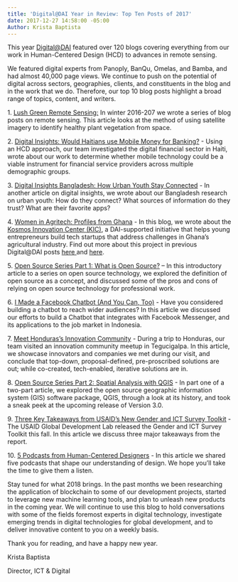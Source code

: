 ```yaml
---
title: 'Digital@DAI Year in Review: Top Ten Posts of 2017'
date: 2017-12-27 14:58:00 -05:00
Author: Krista Baptista
---
```


This year [Digital@DAI](https://dai-global-digital.com/) featured over 120 blogs covering everything from our work in Human-Centered Design (HCD) to advances in remote sensing.

We featured digital experts from Panoply, BanQu, Omelas, and Bamba, and had almost 40,000 page views. We continue to push on the potential of digital across sectors, geographies, clients, and constituents in the blog and in the work that we do. Therefore, our top 10 blog posts highlight a broad range of topics, content, and writers.

1\. [Lush Green Remote Sensing:](https://dai-global-digital.com/lush-green-remote-sensing.html) In winter 2016-207 we wrote a series of blog posts on remote sensing. This article looks at the method of using satellite imagery to identify healthy plant vegetation from space.

2\. [Digital Insights: Would Haitians use Mobile Money for Banking?](digital-insights-would-haitians-use-mobile-money-for-banking.html) - Using an HCD approach, our team investigated the digital financial sector in Haiti, wrote about our work to determine whether mobile technology could be a viable instrument for financial service providers across multiple demographic groups.

3\. [Digital Insights Bangladesh: How Urban Youth Stay Connected](https://dai-global-digital.com/digital-insights-bangladesh-how-urban-youth-stay-connected.html) - In another article on digital insights, we wrote about our Bangladesh research on urban youth: How do they connect? What sources of information do they trust? What are their favorite apps?

4\. [Women in Agritech: Profiles from Ghana](https://dai-global-digital.com/women-in-agritech-profiles-from-ghana.html) - In this blog, we wrote about the [Kosmos Innovation Center (KIC)](http://www.kosmosinnovationcenter.com/), a DAI-supported initiative that helps young entrepreneurs build tech startups that address challenges in Ghana’s agricultural industry. Find out more about this project in previous Digital@DAI posts [here ](https://dai-global-digital.com/ghana-agritech-exchange.html)and [here](https://dai-global-digital.com/ict-in-the-agricultural-sector-business-concepts-from-ghanaian-youth.html).

5\. [Open Source Series Part 1: What is Open Source?](https://dai-global-digital.com/open-source-series-part-1-what-is-open-source.html) – In this introductory article to a series on open source technology, we explored the definition of open source as a concept, and discussed some of the pros and cons of relying on open source technology for professional work.

6\. [I Made a Facebook Chatbot (And You Can, Too)](https://dai-global-digital.com/facebook-chatbot.html) - Have you considered building a chatbot to reach wider audiences? In this article we discussed our efforts to build a Chatbot that integrates with Facebook Messenger, and its applications to the job market in Indonesia.

7\. [Meet Honduras’s Innovation Community](https://dai-global-digital.com/honduras-innovation-community.html) - During a trip to Honduras, our team visited an innovation community meetup in Tegucigalpa. In this article, we showcase innovators and companies we met during our visit, and conclude that top-down, proposal-defined, pre-proscribed solutions are out; while co-created, tech-enabled, iterative solutions are in.

8\. [Open Source Series Part 2: Spatial Analysis with QGIS](https://dai-global-digital.com/open-source-series-spatial-analysis-with-qgis.html) - In part one of a two-part article, we explored the open source geographic information system (GIS) software package, QGIS, through a look at its history, and took a sneak peek at the upcoming release of Version 3.0.

9\. [Three Key Takeaways from USAID’s New Gender and ICT Survey Toolkit](https://dai-global-digital.com/three-key-takeaways-from-usaids-new-gender-and-ict-survey-toolkit.html) - The USAID Global Development Lab released the Gender and ICT Survey Toolkit this fall. In this article we discuss three major takeaways from the report.

10\. [5 Podcasts from Human-Centered Designers](https://dai-global-digital.com/5-podcasts-for-human-centered-designers.html) - In this article we shared five podcasts that shape our understanding of design. We hope you’ll take the time to give them a listen.

Stay tuned for what 2018 brings. In the past months we been researching the application of blockchain to some of our development projects, started to leverage new machine learning tools, and plan to unleash new products in the coming year. We will continue to use this blog to hold conversations with some of the fields foremost experts in digital technology, investigate emerging trends in digital technologies for global development, and to deliver innovative content to you on a weekly basis.

Thank you for reading, and have a happy new year.

Krista Baptista

Director, ICT & Digital